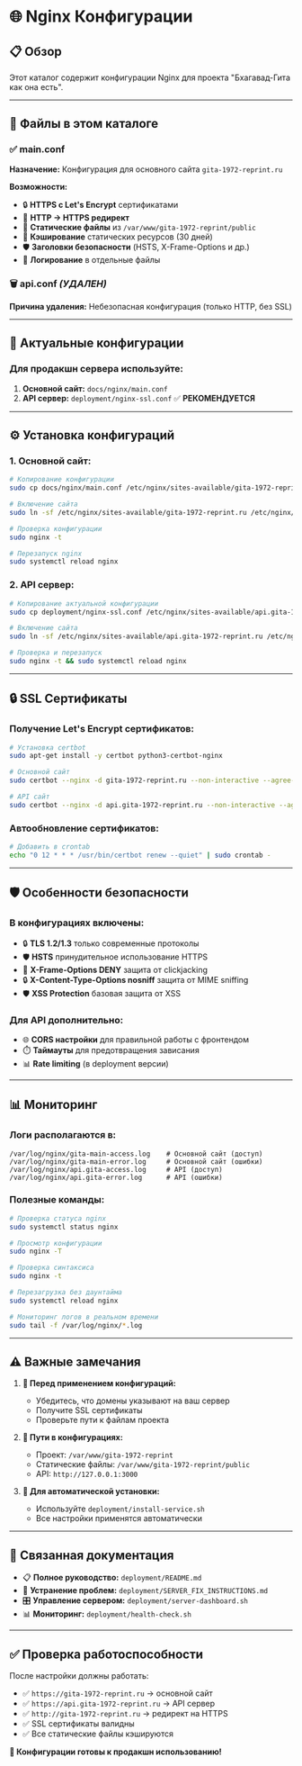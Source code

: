 # 🌐 Nginx Конфигурации

## 📋 Обзор

Этот каталог содержит конфигурации Nginx для проекта "Бхагавад-Гита как она есть".

---

## 📁 **Файлы в этом каталоге**

### **✅ main.conf** 
**Назначение:** Конфигурация для основного сайта `gita-1972-reprint.ru`

**Возможности:**
- 🔒 **HTTPS с Let's Encrypt** сертификатами
- 🔄 **HTTP → HTTPS редирект**
- 📁 **Статические файлы** из `/var/www/gita-1972-reprint/public`
- 💾 **Кэширование** статических ресурсов (30 дней)
- 🛡️ **Заголовки безопасности** (HSTS, X-Frame-Options и др.)
- 📝 **Логирование** в отдельные файлы

### **🗑️ api.conf** *(УДАЛЕН)*
**Причина удаления:** Небезопасная конфигурация (только HTTP, без SSL)

---

## 🚀 **Актуальные конфигурации**

### **Для продакшн сервера используйте:**

1. **Основной сайт:** `docs/nginx/main.conf`
2. **API сервер:** `deployment/nginx-ssl.conf` ✅ **РЕКОМЕНДУЕТСЯ**

---

## ⚙️ **Установка конфигураций**

### **1. Основной сайт:**
```bash
# Копирование конфигурации
sudo cp docs/nginx/main.conf /etc/nginx/sites-available/gita-1972-reprint.ru

# Включение сайта
sudo ln -sf /etc/nginx/sites-available/gita-1972-reprint.ru /etc/nginx/sites-enabled/

# Проверка конфигурации
sudo nginx -t

# Перезапуск nginx
sudo systemctl reload nginx
```

### **2. API сервер:**
```bash
# Копирование актуальной конфигурации
sudo cp deployment/nginx-ssl.conf /etc/nginx/sites-available/api.gita-1972-reprint.ru

# Включение сайта
sudo ln -sf /etc/nginx/sites-available/api.gita-1972-reprint.ru /etc/nginx/sites-enabled/

# Проверка и перезапуск
sudo nginx -t && sudo systemctl reload nginx
```

---

## 🔒 **SSL Сертификаты**

### **Получение Let's Encrypt сертификатов:**
```bash
# Установка certbot
sudo apt-get install -y certbot python3-certbot-nginx

# Основной сайт
sudo certbot --nginx -d gita-1972-reprint.ru --non-interactive --agree-tos -m admin@gita-1972-reprint.ru

# API сайт
sudo certbot --nginx -d api.gita-1972-reprint.ru --non-interactive --agree-tos -m admin@gita-1972-reprint.ru
```

### **Автообновление сертификатов:**
```bash
# Добавить в crontab
echo "0 12 * * * /usr/bin/certbot renew --quiet" | sudo crontab -
```

---

## 🛡️ **Особенности безопасности**

### **В конфигурациях включены:**
- 🔒 **TLS 1.2/1.3** только современные протоколы
- 🛡️ **HSTS** принудительное использование HTTPS
- 🚫 **X-Frame-Options DENY** защита от clickjacking
- 🔒 **X-Content-Type-Options nosniff** защита от MIME sniffing
- 🛡️ **XSS Protection** базовая защита от XSS

### **Для API дополнительно:**
- 🌐 **CORS настройки** для правильной работы с фронтендом
- ⏱️ **Таймауты** для предотвращения зависания
- 📊 **Rate limiting** (в deployment версии)

---

## 📊 **Мониторинг**

### **Логи располагаются в:**
```
/var/log/nginx/gita-main-access.log    # Основной сайт (доступ)
/var/log/nginx/gita-main-error.log     # Основной сайт (ошибки)
/var/log/nginx/api.gita-access.log     # API (доступ)
/var/log/nginx/api.gita-error.log      # API (ошибки)
```

### **Полезные команды:**
```bash
# Проверка статуса nginx
sudo systemctl status nginx

# Просмотр конфигурации
sudo nginx -T

# Проверка синтаксиса
sudo nginx -t

# Перезагрузка без даунтайма
sudo systemctl reload nginx

# Мониторинг логов в реальном времени
sudo tail -f /var/log/nginx/*.log
```

---

## ⚠️ **Важные замечания**

1. **🔧 Перед применением конфигураций:**
   - Убедитесь, что домены указывают на ваш сервер
   - Получите SSL сертификаты
   - Проверьте пути к файлам проекта

2. **📁 Пути в конфигурациях:**
   - Проект: `/var/www/gita-1972-reprint`
   - Статические файлы: `/var/www/gita-1972-reprint/public`
   - API: `http://127.0.0.1:3000`

3. **🚀 Для автоматической установки:**
   - Используйте `deployment/install-service.sh`
   - Все настройки применятся автоматически

---

## 🔗 **Связанная документация**

- 📋 **Полное руководство:** `deployment/README.md`
- 🚨 **Устранение проблем:** `deployment/SERVER_FIX_INSTRUCTIONS.md`
- 🎛️ **Управление сервером:** `deployment/server-dashboard.sh`
- 📊 **Мониторинг:** `deployment/health-check.sh`

---

## ✅ **Проверка работоспособности**

После настройки должны работать:
- ✅ `https://gita-1972-reprint.ru` → основной сайт
- ✅ `https://api.gita-1972-reprint.ru` → API сервер
- ✅ `http://gita-1972-reprint.ru` → редирект на HTTPS
- ✅ SSL сертификаты валидны
- ✅ Все статические файлы кэшируются

**🎉 Конфигурации готовы к продакшн использованию!**
